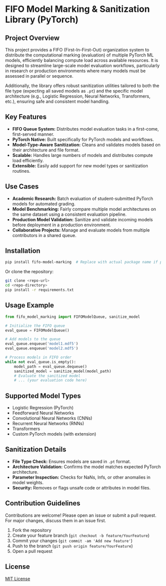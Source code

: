 # FIFO Model Marking & Sanitization Library (PyTorch)

## Project Overview
This project provides a FIFO (First-In-First-Out) organization system to distribute the computational marking (evaluation) of multiple PyTorch ML models, efficiently balancing compute load across available resources. It is designed to streamline large-scale model evaluation workflows, particularly in research or production environments where many models must be assessed in parallel or sequence.

Additionally, the library offers robust sanitization utilities tailored to both the file type (expecting all saved models as `.pt`) and the specific model architecture (e.g., Logistic Regression, Neural Networks, Transformers, etc.), ensuring safe and consistent model handling.

## Key Features
- **FIFO Queue System:** Distributes model evaluation tasks in a first-come, first-served manner.
- **PyTorch Native:** Built specifically for PyTorch models and workflows.
- **Model-Type-Aware Sanitization:** Cleans and validates models based on their architecture and file format.
- **Scalable:** Handles large numbers of models and distributes compute load efficiently.
- **Extensible:** Easily add support for new model types or sanitization routines.

## Use Cases
- **Academic Research:** Batch evaluation of student-submitted PyTorch models for automated grading.
- **Model Benchmarking:** Fairly compare multiple model architectures on the same dataset using a consistent evaluation pipeline.
- **Production Model Validation:** Sanitize and validate incoming models before deployment in a production environment.
- **Collaborative Projects:** Manage and evaluate models from multiple contributors in a shared queue.

## Installation
```bash
pip install fifo-model-marking  # Replace with actual package name if published
```
Or clone the repository:
```bash
git clone <repo-url>
cd <repo-directory>
pip install -r requirements.txt
```

## Usage Example
```python
from fifo_model_marking import FIFOModelQueue, sanitize_model

# Initialize the FIFO queue
eval_queue = FIFOModelQueue()

# Add models to the queue
eval_queue.enqueue('model1.mdf5')
eval_queue.enqueue('model2.mdf5')

# Process models in FIFO order
while not eval_queue.is_empty():
    model_path = eval_queue.dequeue()
    sanitized_model = sanitize_model(model_path)
    # Evaluate the sanitized model
    # ... (your evaluation code here)
```

## Supported Model Types
- Logistic Regression (PyTorch)
- Feedforward Neural Networks
- Convolutional Neural Networks (CNNs)
- Recurrent Neural Networks (RNNs)
- Transformers
- Custom PyTorch models (with extension)

## Sanitization Details
- **File Type Check:** Ensures models are saved in `.pt` format.
- **Architecture Validation:** Confirms the model matches expected PyTorch architecture.
- **Parameter Inspection:** Checks for NaNs, Infs, or other anomalies in model weights.
- **Security:** Removes or flags unsafe code or attributes in model files.

## Contribution Guidelines
Contributions are welcome! Please open an issue or submit a pull request. For major changes, discuss them in an issue first.

1. Fork the repository
2. Create your feature branch (`git checkout -b feature/YourFeature`)
3. Commit your changes (`git commit -am 'Add new feature'`)
4. Push to the branch (`git push origin feature/YourFeature`)
5. Open a pull request

## License
[MIT License](LICENSE)
